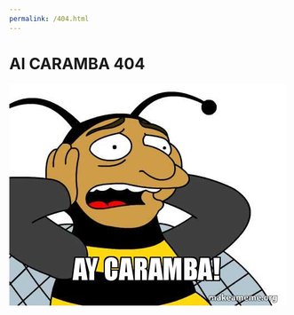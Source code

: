 ```yaml
---
permalink: /404.html
---
```

# AI CARAMBA 404

![Ay](https://raw.githubusercontent.com/felipecoe/felipecoe.github.io/main/img/404.jpg)
